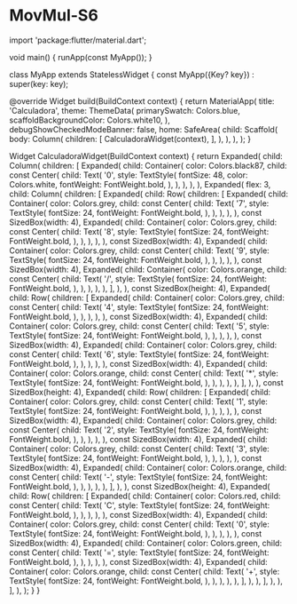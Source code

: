 # MovMul-S6

import 'package:flutter/material.dart';

void main() {
  runApp(const MyApp());
}

class MyApp extends StatelessWidget {
  const MyApp({Key? key}) : super(key: key);

  @override
  Widget build(BuildContext context) {
    return MaterialApp(
      title: 'Calculadora',
      theme: ThemeData(
        primarySwatch: Colors.blue,
        scaffoldBackgroundColor: Colors.white10,
      ),
      debugShowCheckedModeBanner: false,
      home: SafeArea(
        child: Scaffold(
          body: Column(
            children: <Widget>[
              CalculadoraWidget(context),
            ],
          ),
        ),
      ),
    );
  }

  Widget CalculadoraWidget(BuildContext context) {
    return Expanded(
      child: Column(
        children: <Widget>[
          Expanded(
            child: Container(
              color: Colors.black87,
              child: const Center(
                child: Text(
                  '0',
                  style: TextStyle(
                    fontSize: 48,
                    color: Colors.white,
                    fontWeight: FontWeight.bold,
                  ),
                ),
              ),
            ),
          ),
          Expanded(
            flex: 3,
            child: Column(
              children: <Widget>[
                Expanded(
                  child: Row(
                    children: <Widget>[
                      Expanded(
                        child: Container(
                          color: Colors.grey,
                          child: const Center(
                            child: Text(
                              '7',
                              style: TextStyle(
                                fontSize: 24,
                                fontWeight: FontWeight.bold,
                              ),
                            ),
                          ),
                        ),
                      ),
                      const SizedBox(width: 4),
                      Expanded(
                        child: Container(
                          color: Colors.grey,
                          child: const Center(
                            child: Text(
                              '8',
                              style: TextStyle(
                                fontSize: 24,
                                fontWeight: FontWeight.bold,
                              ),
                            ),
                          ),
                        ),
                      ),
                      const SizedBox(width: 4),
                      Expanded(
                        child: Container(
                          color: Colors.grey,
                          child: const Center(
                            child: Text(
                              '9',
                              style: TextStyle(
                                fontSize: 24,
                                fontWeight: FontWeight.bold,
                              ),
                            ),
                          ),
                        ),
                      ),
                      const SizedBox(width: 4),
                      Expanded(
                        child: Container(
                          color: Colors.orange,
                          child: const Center(
                            child: Text(
                              '/',
                              style: TextStyle(
                                fontSize: 24,
                                fontWeight: FontWeight.bold,
                              ),
                            ),
                          ),
                        ),
                      ),
                    ],
                  ),
                ),
                const SizedBox(height: 4),
                Expanded(
                  child: Row(
                    children: <Widget>[
                      Expanded(
                        child: Container(
                          color: Colors.grey,
                          child: const Center(
                            child: Text(
                              '4',
                              style: TextStyle(
                                fontSize: 24,
                                fontWeight: FontWeight.bold,
                              ),
                            ),
                          ),
                        ),
                      ),
                      const SizedBox(width: 4),
                      Expanded(
                        child: Container(
                          color: Colors.grey,
                          child: const Center(
                            child: Text(
                              '5',
                              style: TextStyle(
                                fontSize: 24,
                                fontWeight: FontWeight.bold,
                              ),
                            ),
                          ),
                        ),
                      ),
                      const SizedBox(width: 4),
                      Expanded(
                        child: Container(
                          color: Colors.grey,
                          child: const Center(
                            child: Text(
                              '6',
                              style: TextStyle(
                                fontSize: 24,
                                fontWeight: FontWeight.bold,
                              ),
                            ),
                          ),
                        ),
                      ),
                      const SizedBox(width: 4),
                      Expanded(
                        child: Container(
                          color: Colors.orange,
                          child: const Center(
                            child: Text(
                              '*',
                              style: TextStyle(
                                fontSize: 24,
                                fontWeight: FontWeight.bold,
                              ),
                            ),
                          ),
                        ),
                      ),
                    ],
                  ),
                ),
                const SizedBox(height: 4),
                Expanded(
                  child: Row(
                    children: <Widget>[
                      Expanded(
                        child: Container(
                          color: Colors.grey,
                          child: const Center(
                            child: Text(
                              '1',
                              style: TextStyle(
                                fontSize: 24,
                                fontWeight: FontWeight.bold,
                              ),
                            ),
                          ),
                        ),
                      ),
                      const SizedBox(width: 4),
                      Expanded(
                        child: Container(
                          color: Colors.grey,
                          child: const Center(
                            child: Text(
                              '2',
                              style: TextStyle(
                                fontSize: 24,
                                fontWeight: FontWeight.bold,
                              ),
                            ),
                          ),
                        ),
                      ),
                      const SizedBox(width: 4),
                      Expanded(
                        child: Container(
                          color: Colors.grey,
                          child: const Center(
                            child: Text(
                              '3',
                              style: TextStyle(
                                fontSize: 24,
                                fontWeight: FontWeight.bold,
                              ),
                            ),
                          ),
                        ),
                      ),
                      const SizedBox(width: 4),
                      Expanded(
                        child: Container(
                          color: Colors.orange,
                          child: const Center(
                            child: Text(
                              '-',
                              style: TextStyle(
                                fontSize: 24,
                                fontWeight: FontWeight.bold,
                              ),
                            ),
                          ),
                        ),
                      ),
                    ],
                  ),
                ),
                const SizedBox(height: 4),
                Expanded(
                  child: Row(
                    children: <Widget>[
                      Expanded(
                        child: Container(
                          color: Colors.red,
                          child: const Center(
                            child: Text(
                              'C',
                              style: TextStyle(
                                fontSize: 24,
                                fontWeight: FontWeight.bold,
                              ),
                            ),
                          ),
                        ),
                      ),
                      const SizedBox(width: 4),
                      Expanded(
                        child: Container(
                          color: Colors.grey,
                          child: const Center(
                            child: Text(
                              '0',
                              style: TextStyle(
                                fontSize: 24,
                                fontWeight: FontWeight.bold,
                              ),
                            ),
                          ),
                        ),
                      ),
                      const SizedBox(width: 4),
                      Expanded(
                        child: Container(
                          color: Colors.green,
                          child: const Center(
                            child: Text(
                              '=',
                              style: TextStyle(
                                fontSize: 24,
                                fontWeight: FontWeight.bold,
                              ),
                            ),
                          ),
                        ),
                      ),
                      const SizedBox(width: 4),
                      Expanded(
                        child: Container(
                          color: Colors.orange,
                          child: const Center(
                            child: Text(
                              '+',
                              style: TextStyle(
                                fontSize: 24,
                                fontWeight: FontWeight.bold,
                              ),
                            ),
                          ),
                        ),
                      ),
                    ],
                  ),
                ),
              ],
            ),
          ),
        ],
      ),
    );
  }
}
